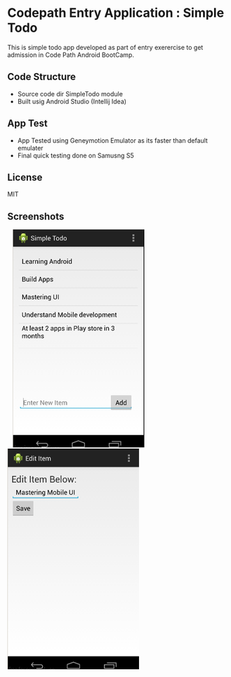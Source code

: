 Codepath Entry Application : Simple Todo
====================

This is simple todo app developed as part of entry exerercise to get admission in Code Path Android BootCamp.

Code Structure
-----------

* Source code dir SimpleTodo  module
* Built usig Android Studio (Intellij Idea)

App Test
--------------
* App Tested using Geneymotion Emulator as its faster than default emulater
* Final quick testing done on Samusng S5

License
----
MIT

Screenshots
------------

&nbsp;&nbsp;
<img src="https://github.com/rutvijkumarshah/codepath_application/raw/master/screeshots/todo_main.png" width="300" />
<img src="https://github.com/rutvijkumarshah/codepath_application/raw/master/screeshots/edit_item.png" width="300" />
